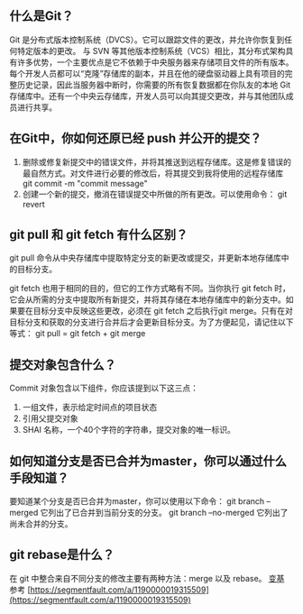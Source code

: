 ## 什么是Git？
Git 是分布式版本控制系统（DVCS）。它可以跟踪文件的更改，并允许你恢复到任何特定版本的更改。
与 SVN 等其他版本控制系统（VCS）相比，其分布式架构具有许多优势，一个主要优点是它不依赖于中央服务器来存储项目文件的所有版本。
每个开发人员都可以“克隆”存储库的副本，并且在他的硬盘驱动器上具有项目的完整历史记录，因此当服务器中断时，你需要的所有恢复数据都在你队友的本地 Git 存储库中。还有一个中央云存储库，开发人员可以向其提交更改，并与其他团队成员进行共享。

## 在Git中，你如何还原已经 push 并公开的提交？
1. 删除或修复新提交中的错误文件，并将其推送到远程存储库。这是修复错误的最自然方式。对文件进行必要的修改后，将其提交到我将使用的远程存储库
git commit -m "commit message"
2. 创建一个新的提交，撤消在错误提交中所做的所有更改。可以使用命令：
git revert <name of bad commit>

## git pull 和 git fetch 有什么区别？
git pull 命令从中央存储库中提取特定分支的新更改或提交，并更新本地存储库中的目标分支。

git fetch 也用于相同的目的，但它的工作方式略有不同。当你执行 git fetch 时，它会从所需的分支中提取所有新提交，并将其存储在本地存储库中的新分支中。如果要在目标分支中反映这些更改，必须在 git fetch 之后执行git merge。只有在对目标分支和获取的分支进行合并后才会更新目标分支。为了方便起见，请记住以下等式：
git pull = git fetch + git merge

## 提交对象包含什么？
Commit 对象包含以下组件，你应该提到以下这三点：
1. 一组文件，表示给定时间点的项目状态
2. 引用父提交对象
3. SHAI 名称，一个40个字符的字符串，提交对象的唯一标识。

## 如何知道分支是否已合并为master，你可以通过什么手段知道？
要知道某个分支是否已合并为master，你可以使用以下命令：
git branch –merged 它列出了已合并到当前分支的分支。
git branch –no-merged 它列出了尚未合并的分支。

## git rebase是什么？
在 git 中整合来自不同分支的修改主要有两种方法：merge 以及 rebase。
[变基](https://git-scm.com/book/zh/v2/Git-%E5%88%86%E6%94%AF-%E5%8F%98%E5%9F%BA)
参考
[https://segmentfault.com/a/1190000019315509](https://segmentfault.com/a/1190000019315509)
